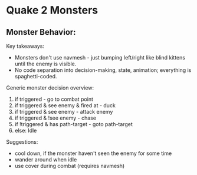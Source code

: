# Quake 2 Monsters

## Monster Behavior:

Key takeaways:
 * Monsters don't use navmesh - just bumping left/right like blind kittens until the enemy is visible.
 * No code separation into decision-making, state, animation; everything is spaghetti-coded.

Generic monster decision overview:

1. if triggered - go to combat point
2. if triggered & see enemy & fired at - duck 
3. if triggered & see enemy - attack enemy
4. if triggered & !see enemy - chase
5. if !triggered & has path-target - goto path-target
6. else: Idle

Suggestions:
 - cool down, if the monster haven't seen the enemy for some time
 - wander around when idle
 - use cover during combat (requires navmesh)

